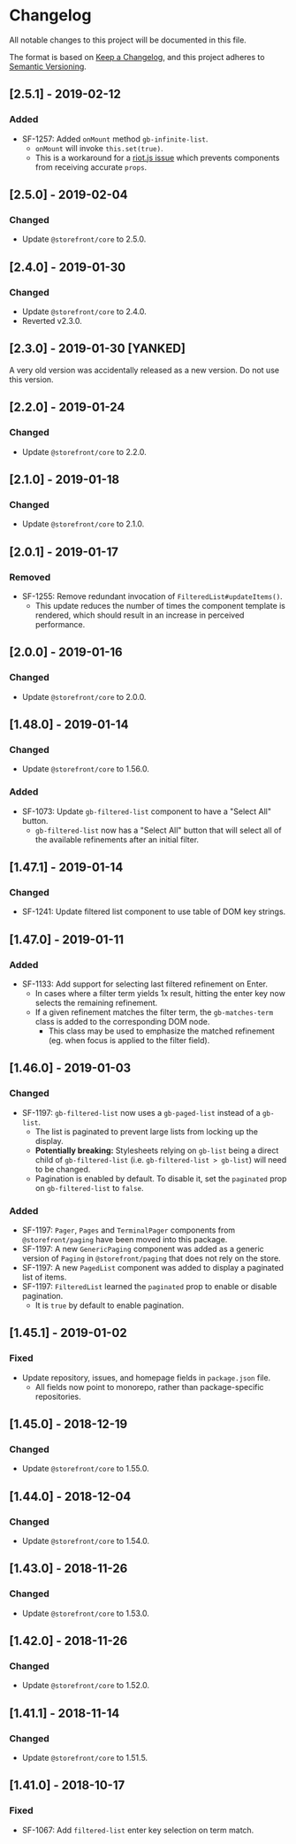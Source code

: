 # Changelog
All notable changes to this project will be documented in this file.

The format is based on [Keep a Changelog](https://keepachangelog.com/en/1.0.0/),
and this project adheres to [Semantic Versioning](https://semver.org/spec/v2.0.0.html).

## [2.5.1] - 2019-02-12
### Added
- SF-1257: Added `onMount` method `gb-infinite-list`.
  - `onMount` will invoke `this.set(true)`.
  - This is a workaround for a [riot.js issue](https://github.com/riot/riot/issues/2655) which prevents components from receiving accurate `props`.

## [2.5.0] - 2019-02-04
### Changed
- Update `@storefront/core` to 2.5.0.

## [2.4.0] - 2019-01-30
### Changed
- Update `@storefront/core` to 2.4.0.
- Reverted v2.3.0.

## [2.3.0] - 2019-01-30 [YANKED]
A very old version was accidentally released as a new version. Do not use this version.

## [2.2.0] - 2019-01-24
### Changed
- Update `@storefront/core` to 2.2.0.

## [2.1.0] - 2019-01-18
### Changed
- Update `@storefront/core` to 2.1.0.

## [2.0.1] - 2019-01-17
### Removed
- SF-1255: Remove redundant invocation of `FilteredList#updateItems()`.
  - This update reduces the number of times the component template is rendered, which should result in an increase in perceived performance.

## [2.0.0] - 2019-01-16
### Changed
- Update `@storefront/core` to 2.0.0.

## [1.48.0] - 2019-01-14
### Changed
- Update `@storefront/core` to 1.56.0.

### Added
- SF-1073: Update `gb-filtered-list` component to have a "Select All" button.
  - `gb-filtered-list` now has a "Select All" button that will select all of the available refinements after an initial filter.

## [1.47.1] - 2019-01-14
### Changed
- SF-1241: Update filtered list component to use table of DOM key strings.

## [1.47.0] - 2019-01-11
### Added
- SF-1133: Add support for selecting last filtered refinement on Enter.
  - In cases where a filter term yields 1x result, hitting the enter key now selects the remaining refinement.
  - If a given refinement matches the filter term, the `gb-matches-term` class is added to the corresponding DOM node.
    - This class may be used to emphasize the matched refinement (eg. when focus is applied to the filter field).

## [1.46.0] - 2019-01-03
### Changed
- SF-1197: `gb-filtered-list` now uses a `gb-paged-list` instead of a `gb-list`.
  - The list is paginated to prevent large lists from locking up the display.
  - **Potentially breaking:** Stylesheets relying on `gb-list` being a direct
    child of `gb-filtered-list` (i.e. `gb-filtered-list > gb-list`) will need
    to be changed.
  - Pagination is enabled by default. To disable it, set the `paginated` prop
    on `gb-filtered-list` to `false`.

### Added
- SF-1197: `Pager`, `Pages` and `TerminalPager` components from `@storefront/paging`
  have been moved into this package.
- SF-1197: A new `GenericPaging` component was added as a generic version of
  `Paging` in `@storefront/paging` that does not rely on the store.
- SF-1197: A new `PagedList` component was added to display a paginated list of items.
- SF-1197: `FilteredList` learned the `paginated` prop to enable or disable pagination.
  - It is `true` by default to enable pagination.

## [1.45.1] - 2019-01-02
### Fixed
- Update repository, issues, and homepage fields in `package.json` file.
  - All fields now point to monorepo, rather than package-specific repositories.

## [1.45.0] - 2018-12-19
### Changed
- Update `@storefront/core` to 1.55.0.

## [1.44.0] - 2018-12-04
### Changed
- Update `@storefront/core` to 1.54.0.

## [1.43.0] - 2018-11-26
### Changed
- Update `@storefront/core` to 1.53.0.

## [1.42.0] - 2018-11-26
### Changed
- Update `@storefront/core` to 1.52.0.

## [1.41.1] - 2018-11-14
### Changed
- Update `@storefront/core` to 1.51.5.

## [1.41.0] - 2018-10-17
### Fixed
- SF-1067: Add `filtered-list` enter key selection on term match.
